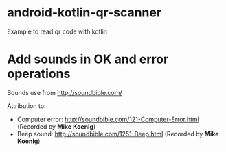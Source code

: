 # android-kotlin-qr-scanner
Example to read qr code with kotlin

# Add sounds in OK and error operations

Sounds use from http://soundbible.com/

Attribution to:

* Computer error: http://soundbible.com/121-Computer-Error.html (Recorded by **Mike Koenig**)
* Beep sound: http://soundbible.com/1251-Beep.html (Recorded by **Mike Koenig**)
